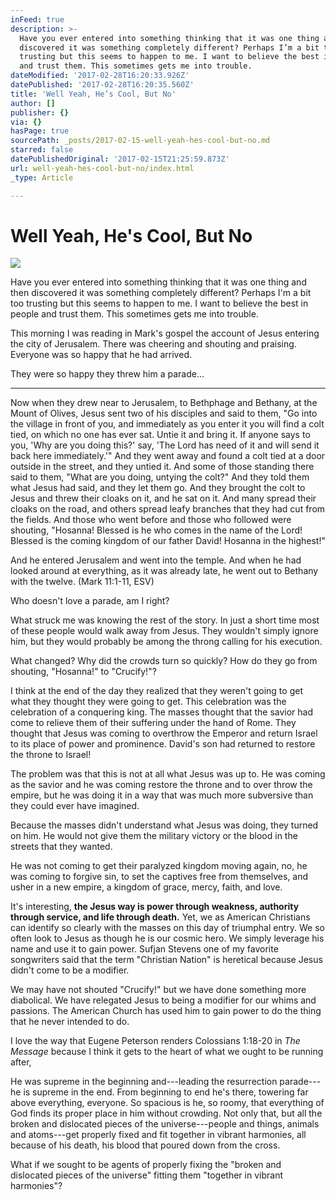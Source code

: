 ```yaml
---
inFeed: true
description: >-
  Have you ever entered into something thinking that it was one thing and then
  discovered it was something completely different? Perhaps I’m a bit too
  trusting but this seems to happen to me. I want to believe the best in people
  and trust them. This sometimes gets me into trouble.
dateModified: '2017-02-28T16:20:33.926Z'
datePublished: '2017-02-28T16:20:35.560Z'
title: 'Well Yeah, He’s Cool, But No'
author: []
publisher: {}
via: {}
hasPage: true
sourcePath: _posts/2017-02-15-well-yeah-hes-cool-but-no.md
starred: false
datePublishedOriginal: '2017-02-15T21:25:59.873Z'
url: well-yeah-hes-cool-but-no/index.html
_type: Article

---
```

# Well Yeah, He's Cool, But No
![](https://the-grid-user-content.s3-us-west-2.amazonaws.com/61c5d06a-d419-4e96-b1bf-c13a195ddf16.jpg)

Have you ever entered into something thinking that it was one thing and then discovered it was something completely different? Perhaps I'm a bit too trusting but this seems to happen to me. I want to believe the best in people and trust them. This sometimes gets me into trouble.

This morning I was reading in Mark's gospel the account of Jesus entering the city of Jerusalem. There was cheering and shouting and praising. Everyone was so happy that he had arrived.

They were so happy they threw him a parade...

---

Now when they drew near to Jerusalem, to Bethphage and Bethany, at the Mount of Olives, Jesus sent two of his disciples and said to them, "Go into the village in front of you, and immediately as you enter it you will find a colt tied, on which no one has ever sat. Untie it and bring it. If anyone says to you, 'Why are you doing this?' say, 'The Lord has need of it and will send it back here immediately.'" And they went away and found a colt tied at a door outside in the street, and they untied it. And some of those standing there said to them, "What are you doing, untying the colt?" And they told them what Jesus had said, and they let them go. And they brought the colt to Jesus and threw their cloaks on it, and he sat on it. And many spread their cloaks on the road, and others spread leafy branches that they had cut from the fields. And those who went before and those who followed were shouting, "Hosanna! Blessed is he who comes in the name of the Lord! Blessed is the coming kingdom of our father David! Hosanna in the highest!"

And he entered Jerusalem and went into the temple. And when he had looked around at everything, as it was already late, he went out to Bethany with the twelve. (Mark 11:1-11, ESV)

Who doesn't love a parade, am I right?

What struck me was knowing the rest of the story. In just a short time most of these people would walk away from Jesus. They wouldn't simply ignore him, but they would probably be among the throng calling for his execution.

What changed? Why did the crowds turn so quickly? How do they go from shouting, "Hosanna!" to "Crucify!"?

I think at the end of the day they realized that they weren't going to get what they thought they were going to get. This celebration was the celebration of a conquering king. The masses thought that the savior had come to relieve them of their suffering under the hand of Rome. They thought that Jesus was coming to overthrow the Emperor and return Israel to its place of power and prominence. David's son had returned to restore the throne to Israel!

The problem was that this is not at all what Jesus was up to. He was coming as the savior and he was coming restore the throne and to over throw the empire, but he was doing it in a way that was much more subversive than they could ever have imagined.

Because the masses didn't understand what Jesus was doing, they turned on him. He would not give them the military victory or the blood in the streets that they wanted.

He was not coming to get their paralyzed kingdom moving again, no, he was coming to forgive sin, to set the captives free from themselves, and usher in a new empire, a kingdom of grace, mercy, faith, and love.

It's interesting, **the Jesus way is power through weakness, authority through service, and life through death.** Yet, we as American Christians can identify so clearly with the masses on this day of triumphal entry. We so often look to Jesus as though he is our cosmic hero. We simply leverage his name and use it to gain power. Sufjan Stevens one of my favorite songwriters said that the term "Christian Nation" is heretical because Jesus didn't come to be a modifier.

We may have not shouted "Crucify!" but we have done something more diabolical. We have relegated Jesus to being a modifier for our whims and passions. The American Church has used him to gain power to do the thing that he never intended to do.

I love the way that Eugene Peterson renders Colossians 1:18-20 in _The Message_ because I think it gets to the heart of what we ought to be running after,

He was supreme in the beginning and---leading the resurrection parade---he is supreme in the end. From beginning to end he's there, towering far above everything, everyone. So spacious is he, so roomy, that everything of God finds its proper place in him without crowding. Not only that, but all the broken and dislocated pieces of the universe---people and things, animals and atoms---get properly fixed and fit together in vibrant harmonies, all because of his death, his blood that poured down from the cross.

What if we sought to be agents of properly fixing the "broken and dislocated pieces of the universe" fitting them "together in vibrant harmonies"?